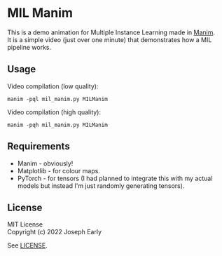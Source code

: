 # MIL Manim

This is a demo animation for Multiple Instance Learning made in [Manim](https://github.com/ManimCommunity/manim).  
It is a simple video (just over one minute) that demonstrates how a MIL pipeline works.

## Usage

Video compilation (low quality):

`manim -pql mil_manim.py MILManim`

Video compilation (high quality):

`manim -pqh mil_manim.py MILManim `

## Requirements

* Manim - obviously!
* Matplotlib - for colour maps.
* PyTorch - for tensors (I had planned to integrate this with my actual models but 
instead I'm just randomly generating tensors).

## License

MIT License  
Copyright (c) 2022 Joseph Early

See [LICENSE](LICENSE).
